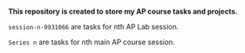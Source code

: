 **This repository is created to store my AP course tasks and projects.** 

`session-n-9931066` are tasks for nth AP Lab session.

`Series n` are tasks for nth main AP course session.